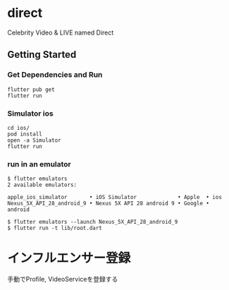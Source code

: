 # direct
Celebrity Video &amp; LIVE named Direct

## Getting Started

### Get Dependencies and Run
```
flutter pub get
flutter run
```

### Simulator ios
```
cd ios/
pod install
open -a Simulator
flutter run
```

### run in an emulator
```
$ flutter emulators
2 available emulators:

apple_ios_simulator       • iOS Simulator             • Apple  • ios
Nexus_5X_API_28_android_9 • Nexus 5X API 28 android 9 • Google • android

$ flutter emulators --launch Nexus_5X_API_28_android_9
$ flutter run -t lib/root.dart
```

# インフルエンサー登録
手動でProfile, VideoServiceを登録する
